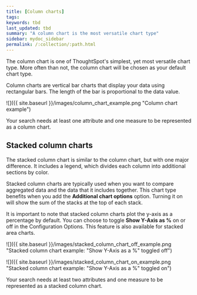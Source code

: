 ```yaml
---
title: [Column charts]
tags: 
keywords: tbd
last_updated: tbd
summary: "A column chart is the most versatile chart type"
sidebar: mydoc_sidebar
permalink: /:collection/:path.html
---
```

The column chart is one of ThoughtSpot's simplest, yet most versatile chart type. More often than not, the column chart will be chosen as your default chart type.

Column charts are vertical bar charts that display your data using rectangular bars. The length of the bar is proportional to the data value.

 ![]({{ site.baseurl }}/images/column_chart_example.png "Column chart example")

Your search needs at least one attribute and one measure to be represented as a column chart.

## Stacked column charts

The stacked column chart is similar to the column chart, but with one major difference. It includes a legend, which divides each column into additional sections by color.

Stacked column charts are typically used when you want to compare aggregated data and the data that it includes together. This chart type benefits when you add the **Additional chart options** option. Turning it on will show the sum of the stacks at the top of each stack.

It is important to note that stacked column charts plot the y-axis as a percentage by default. You can choose to toggle **Show Y-Axis as %** on or off in the Configuration Options. This feature is also available for stacked area charts.

 ![]({{ site.baseurl }}/images/stacked_column_chart_off_example.png "Stacked column chart example: "Show Y-Axis as a %" toggled off")

 ![]({{ site.baseurl }}/images/stacked_column_chart_on_example.png "Stacked column chart example: "Show Y-Axis as a %" toggled on")

Your search needs at least two attributes and one measure to be represented as a stacked column chart.
